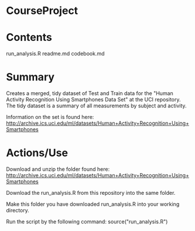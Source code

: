 CourseProject
=============

Contents
=============
run_analysis.R
readme.md
codebook.md

Summary
=============
Creates a merged, tidy dataset of Test and Train data for the "Human Activity Recognition Using Smartphones Data Set" at the UCI repository. The tidy dataset is a summary of all measurements by subject and activity.

Information on the set is found here: http://archive.ics.uci.edu/ml/datasets/Human+Activity+Recognition+Using+Smartphones

Actions/Use
=============
Download and unzip the folder found here: http://archive.ics.uci.edu/ml/datasets/Human+Activity+Recognition+Using+Smartphones 

Download the run_analysis.R from this repository into the same folder.

Make this folder you have downloaded run_analysis.R into your working directory.

Run the script by the following command:
  source("run_analysis.R")




